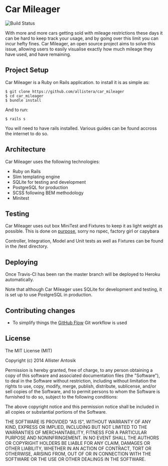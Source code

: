 # Car Mileager

<img src="https://magnum.travis-ci.com/allistera/car_mileager.svg?token=CmfQjsyuuNAt1uufUxEC&branch=master" alt="Build Status" />

With more and more cars getting sold with mileage restrictions these days it can be hard to keep track your usage, and by going over this limit you can incur hefty fines. Car Mileager, an open source project aims to solve this issue, allowing users to easily visualise exactly how much mileage they have used, and have remaining. 
 
## Project Setup

Car Mileager is a Ruby on Rails application. to install it is as simple as:

    $ git clone https://github.com/allistera/car_mileager
    $ cd car_mileager
    $ bundle install

And to run:

    $ rails s

You will need to have rails installed. Various guides can be found accross the internet to do so. 

## Architecture

Car Mileager uses the following technologies:

* Ruby on Rails 
* Slim templating engine
* SQLite for testing and development
* PostgreSQL for production
* SCSS following BEM methodology
* Minitest

## Testing

Car Mileager uses out box MiniTest and Fixtures to keep it as light weight as possible. This is done on [purpose](https://twitter.com/AllisterAntosik/status/528168000898101248), sorry no rspec, factory girl or capybara

Controller, Integration, Model and Unit tests as well as Fixtures can be found in the /test directory.

## Deploying

Once Travis-CI has been ran the master branch will be deployed to Heroku automatically.

Note that although Car Mileager uses SQLite for development and testing, it is set up to use PostgreSQL in production.

## Contributing changes

- To simplify things the [GitHub Flow](https://guides.github.com/introduction/flow/index.html) Git workflow is used

## License

The MIT License (MIT)

Copyright (c) 2014 Allister Antosik

Permission is hereby granted, free of charge, to any person obtaining a copy
of this software and associated documentation files (the "Software"), to deal
in the Software without restriction, including without limitation the rights
to use, copy, modify, merge, publish, distribute, sublicense, and/or sell
copies of the Software, and to permit persons to whom the Software is
furnished to do so, subject to the following conditions:

The above copyright notice and this permission notice shall be included in
all copies or substantial portions of the Software.

THE SOFTWARE IS PROVIDED "AS IS", WITHOUT WARRANTY OF ANY KIND, EXPRESS OR
IMPLIED, INCLUDING BUT NOT LIMITED TO THE WARRANTIES OF MERCHANTABILITY,
FITNESS FOR A PARTICULAR PURPOSE AND NONINFRINGEMENT. IN NO EVENT SHALL THE
AUTHORS OR COPYRIGHT HOLDERS BE LIABLE FOR ANY CLAIM, DAMAGES OR OTHER
LIABILITY, WHETHER IN AN ACTION OF CONTRACT, TORT OR OTHERWISE, ARISING FROM,
OUT OF OR IN CONNECTION WITH THE SOFTWARE OR THE USE OR OTHER DEALINGS IN
THE SOFTWARE.
